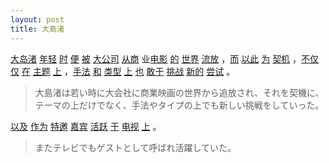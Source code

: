 ```yaml
---
layout: post
title: 大島渚
---
```



<a href="#" rel="tooltip" data-toggle="tooltip" data-placement="bottom" title="〈人名〉大島渚（日本の映画監督）">大岛渚</a> <a href="#" rel="tooltip" data-toggle="tooltip" data-placement="bottom" title="年が若い">年轻</a> <a href="#" rel="tooltip" data-toggle="tooltip" data-placement="bottom" title="時間 \ ～の時 \ 時おり．時には \ 季節 \ 機会">时</a> <a href="#" rel="tooltip" data-toggle="tooltip" data-placement="bottom" title="便利な．都合がいい \ 都合のよいとき \ 簡便な．普段の \ 大小便 \ 排泄する \ そうすれば．そうであれば \ たとえ～であっても">便</a> <a href="#" rel="tooltip" data-toggle="tooltip" data-placement="bottom" title="掛け布団 \ 覆う \ 受ける．被る \ ～に～される">被</a> <a href="#" rel="tooltip" data-toggle="tooltip" data-placement="bottom" title="大企業">大公司</a> <a href="#" rel="tooltip" data-toggle="tooltip" data-placement="bottom" title="ビジネスに従事する">从商</a> 业<a href="#" rel="tooltip" data-toggle="tooltip" data-placement="bottom" title="映画">电影</a> <a href="#" rel="tooltip" data-toggle="tooltip" data-placement="bottom" title="*de \ ～の \ *di2 \ 確かに．本当に〈関連〉[[的确]] \ 手で持つ（広東語） \ *di4 \ まと \ ～している（雲南語） \ ～した（雲南語）">的</a> <a href="#" rel="tooltip" data-toggle="tooltip" data-placement="bottom" title="世界">世界</a> <a href="#" rel="tooltip" data-toggle="tooltip" data-placement="bottom" title="流罪に処する．追放する \ 木材を川に流し輸送する">流放</a> ，<a href="#" rel="tooltip" data-toggle="tooltip" data-placement="bottom" title="かつ．また \ それで">而</a> <a href="#" rel="tooltip" data-toggle="tooltip" data-placement="bottom" title="これにより．このために">以此</a> <a href="#" rel="tooltip" data-toggle="tooltip" data-placement="bottom" title="*wei2 \ なす．する．行う \ *wei4 \ ～のために">为</a> <a href="#" rel="tooltip" data-toggle="tooltip" data-placement="bottom" title="契機．きっかけ">契机</a> ，<a href="#" rel="tooltip" data-toggle="tooltip" data-placement="bottom" title="～であるだけでなく">不仅仅</a> <a href="#" rel="tooltip" data-toggle="tooltip" data-placement="bottom" title="いる．ある \ ～で．～において \ ～しつつある．～している">在</a> <a href="#" rel="tooltip" data-toggle="tooltip" data-placement="bottom" title="主題．テーマ">主题</a> <a href="#" rel="tooltip" data-toggle="tooltip" data-placement="bottom" title="上の \ 前の．先の \ 上がる．登る">上</a> ，<a href="#" rel="tooltip" data-toggle="tooltip" data-placement="bottom" title="技巧．やり方．手法 \ 手管．計略">手法</a> <a href="#" rel="tooltip" data-toggle="tooltip" data-placement="bottom" title="*he2 \ 穏やかな．なごやかな \ 仲のよい．むつまじい \ 和解．仲直り \ 囲碁や将棋などの引き分け \ 〈数〉和 \ ～したまま．～ごと \ 日本の \ ～と一緒に \ ～に対して．～に向かって．～に \ ～と．ならびに．および \ 姓 \ *he4 \ 唱和する \ *hu2 \ マージャンなどで上がる \ *huo2 \ こねる．混ぜる \ *huo4 \ 粉などをこねる．混ぜる \ 〈量〉洗濯の際の水を換える回数 \ 〈量〉薬を煎じる際の水を加える回数 \ *han4 \ 和（台湾での発音）">和</a> <a href="#" rel="tooltip" data-toggle="tooltip" data-placement="bottom" title="タイプ．類型">类型</a> <a href="#" rel="tooltip" data-toggle="tooltip" data-placement="bottom" title="上の \ 前の．先の \ 上がる．登る">上</a> <a href="#" rel="tooltip" data-toggle="tooltip" data-placement="bottom" title="～も．～もまた \ ～なり">也</a> <a href="#" rel="tooltip" data-toggle="tooltip" data-placement="bottom" title="恐れずに～する．勇気を持って～する">敢于</a> <a href="#" rel="tooltip" data-toggle="tooltip" data-placement="bottom" title="挑戦する．戦いを挑む">挑战</a> <a href="#" rel="tooltip" data-toggle="tooltip" data-placement="bottom" title="新しい">新的</a> <a href="#" rel="tooltip" data-toggle="tooltip" data-placement="bottom" title="試み．試し">尝试</a> 。

>大島渚は若い時に大会社に商業映画の世界から追放され、それを契機に、テーマの上だけでなく、手法やタイプの上でも新しい挑戦をしていった。

<p><a href="#" rel="tooltip" data-toggle="tooltip" data-placement="bottom" title="及び．並びに">以及</a> <a href="#" rel="tooltip" data-toggle="tooltip" data-placement="bottom" title="行い．行為 \ 成果．成績．貢献 \ ～とする．～とみなす \ ～として">作为</a> <a href="#" rel="tooltip" data-toggle="tooltip" data-placement="bottom" title="特別に招待する">特邀</a> <a href="#" rel="tooltip" data-toggle="tooltip" data-placement="bottom" title="賓客．貴賓．来賓．ゲスト〈同〉[[佳宾]]">嘉宾</a> <a href="#" rel="tooltip" data-toggle="tooltip" data-placement="bottom" title="活発な．活動が目覚ましい \ 盛り上げる．活気づける">活跃</a> <a href="#" rel="tooltip" data-toggle="tooltip" data-placement="bottom" title="～にて．～で．～において">于</a> <a href="#" rel="tooltip" data-toggle="tooltip" data-placement="bottom" title="テレビ">电视</a> <a href="#" rel="tooltip" data-toggle="tooltip" data-placement="bottom" title="上の \ 前の．先の \ 上がる．登る">上</a> 。

>またテレビでもゲストとして呼ばれ活躍していた。







